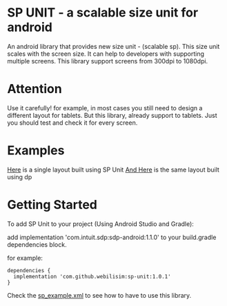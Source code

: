 # SP UNIT - a scalable size unit for android
An android library that provides new size unit - (scalable sp). This size unit scales with the screen size. It can help to developers with supporting multiple screens. This library support screens from  300dpi to 1080dpi.

# Attention
Use it carefully! for example, in most cases you still need to design a different layout for tablets. But this library, already support to tablets. Just you should test and check it for every screen.

# Examples
[Here](https://github.com/webilisim/sp-unit/blob/main/sp-android/src/main/res/layout/sp_example.xml) is a single layout built using SP Unit
[And Here](https://github.com/webilisim/sp-unit/blob/main/sp-android/src/main/res/layout/dp_example.xml) is the same layout built using dp

# Getting Started

To add SP Unit to your project (Using Android Studio and Gradle): 

  add implementation 'com.intuit.sdp:sdp-android:1.1.0' to your build.gradle dependencies block.
  
  for example:
  
  ```
  dependencies {
    implementation 'com.github.webilisim:sp-unit:1.0.1'
  }
  ```
Check the [sp_example.xml](https://github.com/webilisim/sp-unit/blob/main/sp-android/src/main/res/layout/sp_example.xml) to see how to have to use this library.
